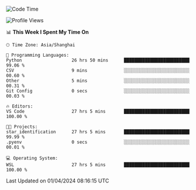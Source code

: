 <!--START_SECTION:waka-->
![Code Time](http://img.shields.io/badge/Code%20Time-1%2C592%20hrs%2011%20mins-blue)

![Profile Views](http://img.shields.io/badge/Profile%20Views-0-blue)

📊 **This Week I Spent My Time On** 

```text
🕑︎ Time Zone: Asia/Shanghai

💬 Programming Languages: 
Python                   26 hrs 50 mins      █████████████████████████   99.06 % 
CSV                      9 mins              ░░░░░░░░░░░░░░░░░░░░░░░░░   00.60 % 
Other                    5 mins              ░░░░░░░░░░░░░░░░░░░░░░░░░   00.31 % 
Git Config               0 secs              ░░░░░░░░░░░░░░░░░░░░░░░░░   00.03 % 

🔥 Editors: 
VS Code                  27 hrs 5 mins       █████████████████████████   100.00 % 

🐱‍💻 Projects: 
star_identification      27 hrs 5 mins       █████████████████████████   99.99 % 
.pyenv                   0 secs              ░░░░░░░░░░░░░░░░░░░░░░░░░   00.01 % 

💻 Operating System: 
WSL                      27 hrs 5 mins       █████████████████████████   100.00 % 
```


 Last Updated on 01/04/2024 08:16:15 UTC
<!--END_SECTION:waka-->